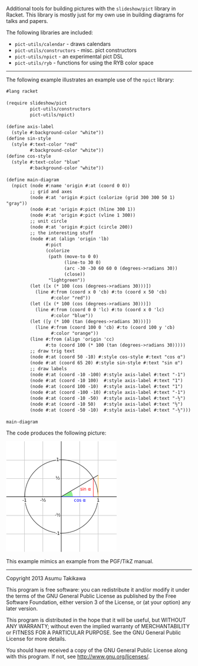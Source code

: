 Additional tools for building pictures with the `slideshow/pict` library in
Racket. This library is mostly just for my own use in building diagrams for
talks and papers.

The following libraries are included:
  * `pict-utils/calendar` - draws calendars
  * `pict-utils/constructors` - misc. pict constructors
  * `pict-utils/npict` - an experimental pict DSL
  * `pict-utils/ryb` - functions for using the RYB color space

---

The following example illustrates an example use of the `npict` library:

```racket
#lang racket

(require slideshow/pict
         pict-utils/constructors
         pict-utils/npict)

(define axis-label
  (style #:background-color "white"))
(define sin-style
  (style #:text-color "red"
         #:background-color "white"))
(define cos-style
  (style #:text-color "blue"
         #:background-color "white"))

(define main-diagram
  (npict (node #:name 'origin #:at (coord 0 0))
         ;; grid and axes
         (node #:at 'origin #:pict (colorize (grid 300 300 50 1) "gray"))
         (node #:at 'origin #:pict (hline 300 1))
         (node #:at 'origin #:pict (vline 1 300))
         ;; unit circle
         (node #:at 'origin #:pict (circle 200))
         ;; the interesting stuff
         (node #:at (align 'origin 'lb)
               #:pict
               (colorize
                (path (move-to 0 0)
                      (line-to 30 0)
                      (arc -30 -30 60 60 0 (degrees->radians 30))
                      (close))
                "lightgreen"))
         (let ([x (* 100 (cos (degrees->radians 30)))])
           (line #:from (coord x 0 'cb) #:to (coord x 50 'cb)
                 #:color "red"))
         (let ([x (* 100 (cos (degrees->radians 30)))])
           (line #:from (coord 0 0 'lc) #:to (coord x 0 'lc)
                 #:color "blue"))
         (let ([y (* 100 (tan (degrees->radians 30)))])
           (line #:from (coord 100 0 'cb) #:to (coord 100 y 'cb)
                 #:color "orange"))
         (line #:from (align 'origin 'cc)
               #:to (coord 100 (* 100 (tan (degrees->radians 30)))))
         ;; draw trig text
         (node #:at (coord 50 -10) #:style cos-style #:text "cos α")
         (node #:at (coord 65 20) #:style sin-style #:text "sin α")
         ;; draw labels
         (node #:at (coord -10 -100) #:style axis-label #:text "-1")
         (node #:at (coord -10 100)  #:style axis-label #:text "1")
         (node #:at (coord 100 -10)  #:style axis-label #:text "1")
         (node #:at (coord -100 -10) #:style axis-label #:text "-1")
         (node #:at (coord -10 -50)  #:style axis-label #:text "-½")
         (node #:at (coord -10 50)   #:style axis-label #:text "½")
         (node #:at (coord -50 -10)  #:style axis-label #:text "-½")))

main-diagram
```

The code produces the following picture:

![Example diagram](pict-utils/tests/diagram.png)

This example mimics an example from the PGF/TikZ manual.

---

Copyright 2013 Asumu Takikawa

This program is free software: you can redistribute it and/or modify it under
the terms of the GNU General Public License as published by the Free Software
Foundation, either version 3 of the License, or (at your option) any later
version.

This program is distributed in the hope that it will be useful, but WITHOUT ANY
WARRANTY; without even the implied warranty of MERCHANTABILITY or FITNESS FOR A
PARTICULAR PURPOSE. See the GNU General Public License for more details.

You should have received a copy of the GNU General Public License along with
this program. If not, see http://www.gnu.org/licenses/.


